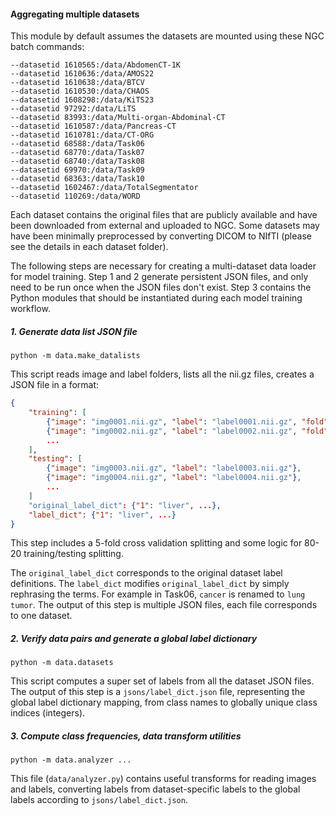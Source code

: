 #### Aggregating multiple datasets

This module by default assumes the datasets are mounted using these NGC batch commands:

```
--datasetid 1610565:/data/AbdomenCT-1K
--datasetid 1610636:/data/AMOS22
--datasetid 1610638:/data/BTCV
--datasetid 1610530:/data/CHAOS
--datasetid 1608298:/data/KiTS23
--datasetid 97292:/data/LiTS
--datasetid 83993:/data/Multi-organ-Abdominal-CT
--datasetid 1610587:/data/Pancreas-CT
--datasetid 1610781:/data/CT-ORG
--datasetid 68588:/data/Task06
--datasetid 68770:/data/Task07
--datasetid 68740:/data/Task08
--datasetid 69970:/data/Task09
--datasetid 68363:/data/Task10
--datasetid 1602467:/data/TotalSegmentator
--datasetid 110269:/data/WORD
```

Each dataset contains the original files that are publicly available and have been downloaded from external
and uploaded to NGC. Some datasets may have been minimally preprocessed by converting DICOM to NIfTI
(please see the details in each dataset folder).

The following steps are necessary for creating a multi-dataset data loader for model training.
Step 1 and 2 generate persistent JSON files, and only need to be run once when the JSON files don't exist.
Step 3 contains the Python modules that should be instantiated during each model training workflow.

##### 1. Generate data list JSON file
```
python -m data.make_datalists
```

This script reads image and label folders, lists all the nii.gz files,
creates a JSON file in a format:

```json
{
    "training": [
        {"image": "img0001.nii.gz", "label": "label0001.nii.gz", "fold": 0},
        {"image": "img0002.nii.gz", "label": "label0002.nii.gz", "fold": 2},
        ...
    ],
    "testing": [
        {"image": "img0003.nii.gz", "label": "label0003.nii.gz"},
        {"image": "img0004.nii.gz", "label": "label0004.nii.gz"},
        ...
    ]
    "original_label_dict": {"1": "liver", ...},
    "label_dict": {"1": "liver", ...}
}
```

This step includes a 5-fold cross validation splitting and
some logic for 80-20 training/testing splitting.

The `original_label_dict` corresponds to the original dataset label definitions.
The `label_dict` modifies `original_label_dict` by simply rephrasing the terms.
For example in Task06, `cancer` is renamed to `lung tumor`.
The output of this step is multiple JSON files, each file corresponds
to one dataset.


##### 2. Verify data pairs and generate a global label dictionary
```
python -m data.datasets
```

This script computes a super set of labels from all the dataset JSON files.
The output of this step is a `jsons/label_dict.json` file,
representing the global label dictionary mapping, from class names to globally unique class indices (integers).


##### 3. Compute class frequencies, data transform utilities
```
python -m data.analyzer ...
```

This file (`data/analyzer.py`) contains useful transforms for reading images
and labels, converting labels from dataset-specific labels to the global labels
according to `jsons/label_dict.json`.
